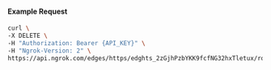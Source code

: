 <!-- Code generated for API Clients. DO NOT EDIT. -->

#### Example Request

```bash
curl \
-X DELETE \
-H "Authorization: Bearer {API_KEY}" \
-H "Ngrok-Version: 2" \
https://api.ngrok.com/edges/https/edghts_2zGjhPzbYKK9fcfNG32hxTletux/routes/edghtsrt_2zGjhOjLmMlpolcLRNkZlZsNCkD/saml
```
